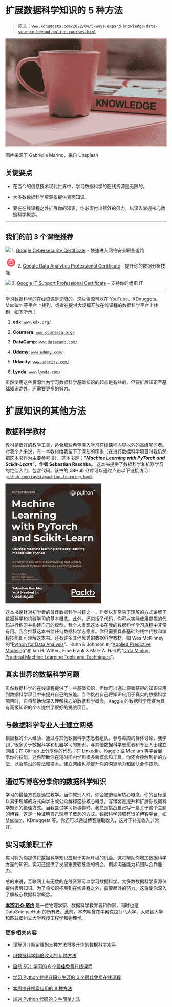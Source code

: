# 扩展数据科学知识的 5 种方法

> 原文：[`www.kdnuggets.com/2022/04/5-ways-expand-knowledge-data-science-beyond-online-courses.html`](https://www.kdnuggets.com/2022/04/5-ways-expand-knowledge-data-science-beyond-online-courses.html)

![XXXXX](img/f1e9d79972aa0d4083d6d62dc85e7394.png)

图片来源于 Gabriella Marino，来自 Unsplash

## **关键要点**

+   在当今的信息技术现代世界中，学习数据科学的在线资源是无限的。

+   大多数数据科学资源仅提供表面知识。

+   要在在线课程之外扩展你的知识，你必须付出额外的努力，以深入掌握核心数据科学概念。

* * *

## 我们的前 3 个课程推荐

![](img/0244c01ba9267c002ef39d4907e0b8fb.png) 1\. [Google Cybersecurity Certificate](https://www.kdnuggets.com/google-cybersecurity) - 快速进入网络安全职业道路

![](img/e225c49c3c91745821c8c0368bf04711.png) 2\. [Google Data Analytics Professional Certificate](https://www.kdnuggets.com/google-data-analytics) - 提升你的数据分析技能

![](img/0244c01ba9267c002ef39d4907e0b8fb.png) 3\. [Google IT Support Professional Certificate](https://www.kdnuggets.com/google-itsupport) - 支持你的组织 IT

* * *

学习数据科学的在线资源是无限的。这些资源可以在 YouTube、KDnuggets、Medium 等平台上找到，或者在提供大规模开放在线课程的数据科学平台上找到，如下所示：

1.  **edx**: [`www.edx.org/`](https://www.edx.org/)

1.  **Coursera**: [`www.coursera.org/`](https://www.coursera.org/)

1.  **DataCamp**: [`www.datacamp.com/`](https://www.datacamp.com/)

1.  **Udemy**: [`www.udemy.com/`](https://www.udemy.com/)

1.  **Udacity**: [`www.udacity.com/`](https://www.udacity.com/)

1.  **Lynda**: [`www.lynda.com/`](https://www.lynda.com/)

虽然使用这些资源作为学习数据科学基础知识的起点是有益的，但要扩展知识至基础知识之外，还需要更多的努力。

# **扩展知识的其他方法**

## **数据科学教材**

教材是很好的教学工具，适合那些希望深入学习在线课程内容以外的高级学习者。对我个人来说，有一本教材给我留下了深刻的印象（在进行数据科学项目时我仍然把这本书作为主要参考书），这本书是：**“*****Machine Learning with PyTorch and Scikit-Learn*****”，作者 Sebastian Raschka。** 这本书提供了数据科学和机器学习的绝佳入门，包含代码。该书的 GitHub 仓库可以通过点击以下链接访问：[`github.com/rasbt/machine-learning-book`](https://github.com/rasbt/machine-learning-book)

![5 Ways to Expand Your Knowledge in Data Science Beyond Online Courses](img/31bfddd6127c1c13f17a55de3ae7550f.png)

这本书是针对初学者的最佳数据科学书籍之一。作者以非常易于理解的方式讲解了数据科学和机器学习的基本概念。此外，还包括了代码，你可以实际使用提供的代码进行练习并构建自己的模型。我个人发现这本书在我的数据科学学习旅程中非常有用。我会推荐这本书给任何数据科学志愿者。你只需要具备基础的线性代数和编程技能即可理解这本书。还有许多其他优秀的数据科学教材，如 Wes McKinney 的“[Python for Data Analysis](https://sushilapalwe.files.wordpress.com/2018/04/python-for-data-analytics-book.pdf)”、Kuhn & Johnson 的“[Applied Predictive Modeling](https://vuquangnguyen2016.files.wordpress.com/2018/03/applied-predictive-modeling-max-kuhn-kjell-johnson_1518.pdf)”和 Ian H. Witten, Eibe Frank & Mark A. Hall 的“[Data Mining: Practical Machine Learning Tools and Techniques](https://www.wi.hs-wismar.de/~cleve/vorl/projects/dm/ss13/HierarClustern/Literatur/WittenFrank-DM-3rd.pdf)”。

## **真实世界的数据科学问题**

虽然数据科学的在线课程提供了一些基础知识，但你可以通过将新获得的知识应用到数据科学项目中来提升自己的技能。当你挑战自己将知识应用于真实的数据科学项目时，它将帮助你深入理解核心的数据科学概念。Kaggle 的数据科学竞赛为具有高级知识的个人提供了很好的挑战项目。

## **与数据科学专业人士建立网络**

根据我的个人经验，通过与其他数据科学志愿者组队，参与每周的群体讨论，我学到了很多关于数据科学和机器学习的知识。与其他数据科学志愿者和专业人士建立网络；在 GitHub 上分享你的代码；在 LinkedIn、Kaggle 或 Medium 等平台展示你的技能。这将帮助你在短时间内学到很多新概念和工具。你还会接触到新的方法，以及前沿的算法和技术。建立网络也能提升你的沟通能力和团队合作技能。

## **通过写博客分享你的数据科学知识**

学习的最佳方式是通过教学。当你教别人时，你会被迫理解核心概念，你的目标是以易于理解的方式向学生或公众解释这些核心概念。写博客是提升和扩展你数据科学知识的绝佳方式。当我尝试学习新事物时，我总是挑战自己写一篇关于这个主题的博客。这是一种证明自己理解了概念的方式。数据科学领域有很多博客平台，如 [Medium](https://medium.com)、KDnuggets 等。你还可以通过博客赚取收入，这对于补充收入非常好。

## **实习或兼职工作**

实习将为你提供将数据科学知识应用于实际环境的机会。这将帮助你增加数据科学方面的知识。实习还提供了发展重要软技能的机会，例如沟通能力和团队合作能力。

总的来说，互联网上有无数的在线资源可以学习数据科学。大多数数据科学资源仅提供表层知识。为了将知识拓展到在线课程之外，需要额外的努力。这将使你深入了解核心数据科学概念。

**[本杰明·O·塔约](https://www.linkedin.com/in/benjamin-o-tayo-ph-d-a2717511/)** 是一位物理学家、数据科学教育者和作家，同时也是 DataScienceHub 的所有者。此前，本杰明曾在中奥克拉荷马大学、大峡谷大学和匹兹堡州立大学教授工程学和物理学。

### 更多相关内容

+   [理解贝叶斯定理的三种方法将提升你的数据科学水平](https://www.kdnuggets.com/2022/06/3-ways-understanding-bayes-theorem-improve-data-science.html)

+   [用数据科学翻倍收入的 5 种方法](https://www.kdnuggets.com/2022/05/5-ways-double-income-data-science.html)

+   [启动 SQL 学习的 6 个最佳免费在线课程](https://www.kdnuggets.com/2022/10/corise-6-best-free-online-courses-jumpstart-learning-sql.html)

+   [学习 Python 并提升职业生涯的 6 个最佳免费在线课程](https://www.kdnuggets.com/2022/11/corise-6-best-free-online-courses-python-boost-career.html)

+   [本周提升搜索应用的 8 种方法](https://www.kdnuggets.com/2022/09/corise-8-ways-improve-search-application-week.html)

+   [加速 Python 代码的 3 种简单方法](https://www.kdnuggets.com/2022/10/3-simple-ways-speed-python-code.html)
